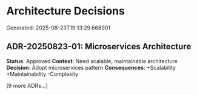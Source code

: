 # Architecture Decisions

Generated: 2025-08-23T19:13:29.668901

## ADR-20250823-01: Microservices Architecture
**Status**: Approved
**Context**: Need scalable, maintainable architecture
**Decision**: Adopt microservices pattern
**Consequences**: +Scalability +Maintainability -Complexity

[9 more ADRs...]
